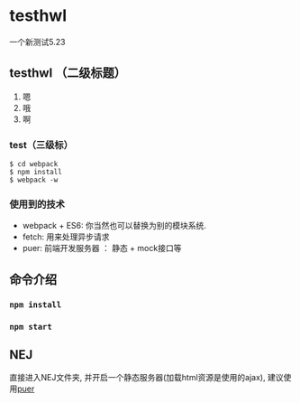 # testhwl
一个新测试5.23

## testhwl （二级标题）
1. 嗯
2. 哦
3. 啊

### test（三级标）
```shell
$ cd webpack
$ npm install
$ webpack -w 
```

### 使用到的技术
- webpack + ES6:  你当然也可以替换为别的模块系统. 
- fetch:  用来处理异步请求
- puer:  前端开发服务器 ： 静态 + mock接口等

## 命令介绍
### `npm install`

### `npm start`

## NEJ

直接进入NEJ文件夹, 并开启一个静态服务器(加载html资源是使用的ajax), 建议使用[puer](https://github.com/leeluolee/puer)
